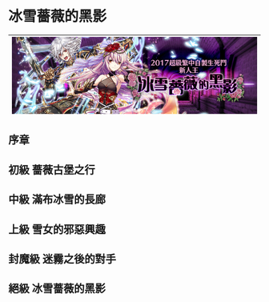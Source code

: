 # 冰雪薔薇的黑影

| ![](../../.gitbook/assets/bing-xue-qiang-wei-de-hei-ying.jpg) |
| :---: |


## 序章

## 初級 薔薇古堡之行

## 中級 滿布冰雪的長廊

## 上級 雪女的邪惡興趣

## 封魔級 迷霧之後的對手

## 絕級 冰雪薔薇的黑影


